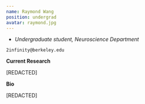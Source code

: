 ```yaml
---
name: Raymond Wang
position: undergrad
avatar: raymond.jpg
---
```


- _Undergraduate student, Neuroscience Department_<br>

<i class="fa fa-envelope-o"></i> `2infinity@berkeley.edu`

**Current Research**

[REDACTED]

**Bio**

[REDACTED]